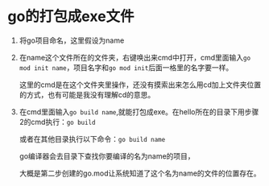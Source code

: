 # go的打包成exe文件

1. 将go项目命名，这里假设为name

2. 在name这个文件所在的文件夹，右键唤出来cmd中打开，cmd里面输入`go mod init name`，项目名字和`go mod init`后面一格里的名字要一样。

   这里的cmd是在这个文件夹里操作，还没有摸索出来怎么用cd加上文件夹位置的方式，也有可能是我没有理解cd的意思。

3. 在cmd里面输入`go build name`,就能打包成exe。在hello所在的目录下用步骤2的cmd执行：`go build`

   或者在其他目录执行以下命令：`go build name`

   go编译器会去目录下查找你要编译的名为name的项目，

   大概是第二步创建的go.mod让系统知道了这个名为name的文件的位置存在。

